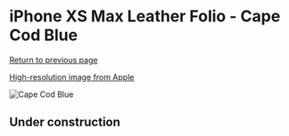 # iPhone XS Max Leather Folio - Cape Cod Blue

[Return to previous page](/iphone_x)

[High-resolution image from Apple](https://store.storeimages.cdn-apple.com/8756/as-images.apple.com/is/MRX52?wid=4500&hei=4500&fmt=png)

<div style="width: 512px"><img src="/almost_uncompressed/MRX52.webp" alt="Cape Cod Blue"></div>

## Under construction
